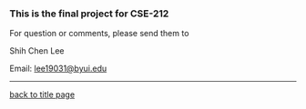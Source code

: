 ### This is the final project for CSE-212

For question or comments, please send them to

Shih Chen Lee

Email: lee19031@byui.edu
***
[back to title page](READ.md)

